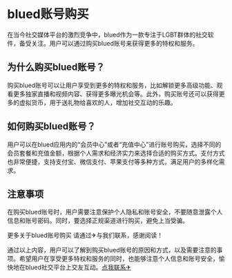 # blued账号购买

在当今社交媒体平台的激烈竞争中，blued作为一款专注于LGBT群体的社交软件，备受关注。用户可以通过购买blued账号来获得更多的特权和服务。

## 为什么购买blued账号？

购买blued账号可以让用户享受到更多的特权和服务，比如解锁更多高级功能、观看更多独家直播和视频内容、获得更多曝光机会等。此外，购买账号还可以获得更多的虚拟货币，用于送礼物给喜欢的人，增加社交互动的乐趣。

## 如何购买blued账号？

用户可以在blued应用内的“会员中心”或者“充值中心”进行账号购买，选择不同的会员套餐和充值金额，根据个人需求和经济实力来选择合适的购买方式。支付方式也非常便捷，支持支付宝、微信支付、苹果支付等多种方式，满足用户的多样化需求。

## 注意事项

在购买blued账号时，用户需要注意保护个人隐私和账号安全，不要随意泄露个人信息和账号密码。同时，要选择正规渠道进行购买，避免上当受骗。

更多关于blued账号购买 请通过✈与我们联系，感谢阅读！

通过以上内容，用户可以了解到购买blued账号的原因和方式，以及需要注意的事项。希望用户在享受更多特权和服务的同时，也能够注意个人信息和账号安全，愉快地在blued社交平台上交友互动。[点我联系✈](https://www.G208.com)